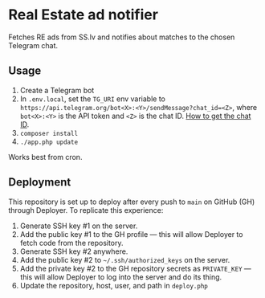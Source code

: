 # Real Estate ad notifier

Fetches RE ads from SS.lv and notifies about matches to the chosen Telegram chat.

## Usage

1. Create a Telegram bot
2. In `.env.local`, set the `TG_URI` env variable to `https://api.telegram.org/bot<X>:<Y>/sendMessage?chat_id=<Z>`, where `bot<X>:<Y>` is the API token and `<Z>` is the chat ID. [How to get the chat ID](https://sean-bradley.medium.com/get-telegram-chat-id-80b575520659).
3. `composer install`
4. `./app.php update`

Works best from cron.

## Deployment

This repository is set up to deploy after every push to `main` on GitHub (GH) through Deployer. To replicate this experience:

1. Generate SSH key #1 on the server.
2. Add the public key #1 to the GH profile — this will allow Deployer to fetch code from the repository.
3. Generate SSH key #2 anywhere.
4. Add the public key #2 to `~/.ssh/authorized_keys` on the server.
5. Add the private key #2 to the GH repository secrets as `PRIVATE_KEY` — this will allow Deployer to log into the server and do its thing.
6. Update the repository, host, user, and path in `deploy.php`
